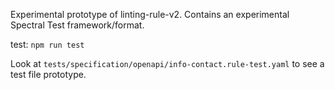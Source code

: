 Experimental prototype of linting-rule-v2.
Contains an experimental Spectral Test framework/format.

test: `npm run test`

Look at `tests/specification/openapi/info-contact.rule-test.yaml` to see a test file prototype.
